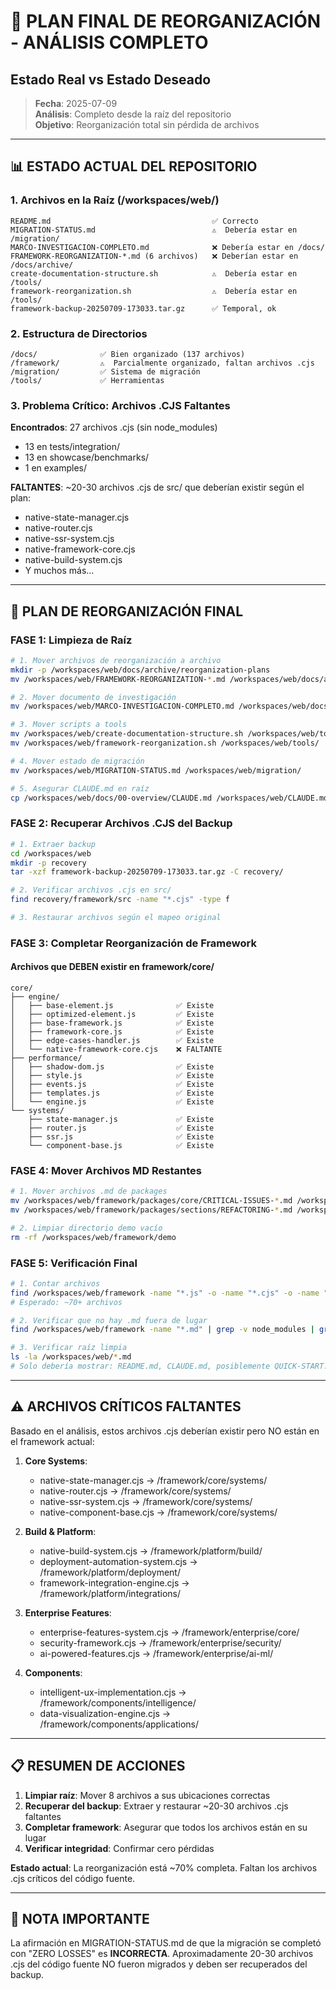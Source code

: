 # 🚨 PLAN FINAL DE REORGANIZACIÓN - ANÁLISIS COMPLETO
## Estado Real vs Estado Deseado

> **Fecha**: 2025-07-09  
> **Análisis**: Completo desde la raíz del repositorio  
> **Objetivo**: Reorganización total sin pérdida de archivos

---

## 📊 ESTADO ACTUAL DEL REPOSITORIO

### **1. Archivos en la Raíz (/workspaces/web/)**
```
README.md                                    ✅ Correcto
MIGRATION-STATUS.md                          ⚠️  Debería estar en /migration/
MARCO-INVESTIGACION-COMPLETO.md              ❌ Debería estar en /docs/
FRAMEWORK-REORGANIZATION-*.md (6 archivos)   ❌ Deberían estar en /docs/archive/
create-documentation-structure.sh            ⚠️  Debería estar en /tools/
framework-reorganization.sh                  ⚠️  Debería estar en /tools/
framework-backup-20250709-173033.tar.gz      ✅ Temporal, ok
```

### **2. Estructura de Directorios**
```
/docs/              ✅ Bien organizado (137 archivos)
/framework/         ⚠️  Parcialmente organizado, faltan archivos .cjs
/migration/         ✅ Sistema de migración
/tools/             ✅ Herramientas
```

### **3. Problema Crítico: Archivos .CJS Faltantes**

**Encontrados**: 27 archivos .cjs (sin node_modules)
- 13 en tests/integration/
- 13 en showcase/benchmarks/
- 1 en examples/

**FALTANTES**: ~20-30 archivos .cjs de src/ que deberían existir según el plan:
- native-state-manager.cjs
- native-router.cjs
- native-ssr-system.cjs
- native-framework-core.cjs
- native-build-system.cjs
- Y muchos más...

---

## 🎯 PLAN DE REORGANIZACIÓN FINAL

### **FASE 1: Limpieza de Raíz**
```bash
# 1. Mover archivos de reorganización a archivo
mkdir -p /workspaces/web/docs/archive/reorganization-plans
mv /workspaces/web/FRAMEWORK-REORGANIZATION-*.md /workspaces/web/docs/archive/reorganization-plans/

# 2. Mover documento de investigación
mv /workspaces/web/MARCO-INVESTIGACION-COMPLETO.md /workspaces/web/docs/00-overview/

# 3. Mover scripts a tools
mv /workspaces/web/create-documentation-structure.sh /workspaces/web/tools/
mv /workspaces/web/framework-reorganization.sh /workspaces/web/tools/

# 4. Mover estado de migración
mv /workspaces/web/MIGRATION-STATUS.md /workspaces/web/migration/

# 5. Asegurar CLAUDE.md en raíz
cp /workspaces/web/docs/00-overview/CLAUDE.md /workspaces/web/CLAUDE.md
```

### **FASE 2: Recuperar Archivos .CJS del Backup**
```bash
# 1. Extraer backup
cd /workspaces/web
mkdir -p recovery
tar -xzf framework-backup-20250709-173033.tar.gz -C recovery/

# 2. Verificar archivos .cjs en src/
find recovery/framework/src -name "*.cjs" -type f

# 3. Restaurar archivos según el mapeo original
```

### **FASE 3: Completar Reorganización de Framework**

#### **Archivos que DEBEN existir en framework/core/**
```
core/
├── engine/
│   ├── base-element.js              ✅ Existe
│   ├── optimized-element.js         ✅ Existe  
│   ├── base-framework.js            ✅ Existe
│   ├── framework-core.js            ✅ Existe
│   ├── edge-cases-handler.js        ✅ Existe
│   └── native-framework-core.cjs    ❌ FALTANTE
├── performance/
│   ├── shadow-dom.js                ✅ Existe
│   ├── style.js                     ✅ Existe
│   ├── events.js                    ✅ Existe
│   ├── templates.js                 ✅ Existe
│   └── engine.js                    ✅ Existe
└── systems/
    ├── state-manager.js             ✅ Existe
    ├── router.js                    ✅ Existe
    ├── ssr.js                       ✅ Existe
    └── component-base.js            ✅ Existe
```

### **FASE 4: Mover Archivos MD Restantes**
```bash
# 1. Mover archivos .md de packages
mv /workspaces/web/framework/packages/core/CRITICAL-ISSUES-*.md /workspaces/web/docs/archive/handshakes/
mv /workspaces/web/framework/packages/sections/REFACTORING-*.md /workspaces/web/docs/03-implementation/refactoring/

# 2. Limpiar directorio demo vacío
rm -rf /workspaces/web/framework/demo
```

### **FASE 5: Verificación Final**
```bash
# 1. Contar archivos
find /workspaces/web/framework -name "*.js" -o -name "*.cjs" -o -name "*.mjs" | grep -v node_modules | wc -l
# Esperado: ~70+ archivos

# 2. Verificar que no hay .md fuera de lugar
find /workspaces/web/framework -name "*.md" | grep -v node_modules | grep -v README.md | grep -v STRUCTURE.md

# 3. Verificar raíz limpia
ls -la /workspaces/web/*.md
# Solo debería mostrar: README.md, CLAUDE.md, posiblemente QUICK-START.md
```

---

## ⚠️ ARCHIVOS CRÍTICOS FALTANTES

Basado en el análisis, estos archivos .cjs deberían existir pero NO están en el framework actual:

1. **Core Systems**:
   - native-state-manager.cjs → /framework/core/systems/
   - native-router.cjs → /framework/core/systems/
   - native-ssr-system.cjs → /framework/core/systems/
   - native-component-base.cjs → /framework/core/systems/

2. **Build & Platform**:
   - native-build-system.cjs → /framework/platform/build/
   - deployment-automation-system.cjs → /framework/platform/deployment/
   - framework-integration-engine.cjs → /framework/platform/integrations/

3. **Enterprise Features**:
   - enterprise-features-system.cjs → /framework/enterprise/core/
   - security-framework.cjs → /framework/enterprise/security/
   - ai-powered-features.cjs → /framework/enterprise/ai-ml/

4. **Components**:
   - intelligent-ux-implementation.cjs → /framework/components/intelligence/
   - data-visualization-engine.cjs → /framework/components/applications/

---

## 📋 RESUMEN DE ACCIONES

1. **Limpiar raíz**: Mover 8 archivos a sus ubicaciones correctas
2. **Recuperar del backup**: Extraer y restaurar ~20-30 archivos .cjs faltantes
3. **Completar framework**: Asegurar que todos los archivos están en su lugar
4. **Verificar integridad**: Confirmar cero pérdidas

**Estado actual**: La reorganización está ~70% completa. Faltan los archivos .cjs críticos del código fuente.

---

## 🚨 NOTA IMPORTANTE

La afirmación en MIGRATION-STATUS.md de que la migración se completó con "ZERO LOSSES" es **INCORRECTA**. 
Aproximadamente 20-30 archivos .cjs del código fuente NO fueron migrados y deben ser recuperados del backup.